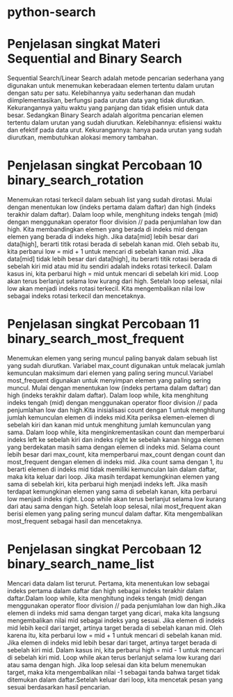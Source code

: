 # python-search
# Penjelasan singkat Materi Sequential and Binary Search
Sequential Search/Linear Search adalah metode pencarian sederhana yang digunakan untuk menemukan keberadaan elemen tertentu dalam urutan dengan satu per satu. Kelebihannya yaitu sederhanan dan mudah diimplementasikan, berfungsi pada urutan data yang tidak diurutkan. Kekurangannya yaitu waktu yang panjang dan tidak efisien untuk data besar.
Sedangkan Binary Search adalah algoritma pencarian elemen tertentu dalam urutan yang sudah diurutkan. Kelebihannya: efisiensi waktu dan efektif pada data urut. Kekurangannya: hanya pada urutan yang sudah diurutkan, membutuhkan alokasi memory tambahan.

# Penjelasan singkat Percobaan 10 binary_search_rotation
Menemukan rotasi terkecil dalam sebuah list yang sudah dirotasi. Mulai dengan menentukan low (indeks pertama dalam daftar) dan high (indeks terakhir dalam daftar). Dalam loop while, menghitung indeks tengah (mid) dengan menggunakan operator floor division // pada penjumlahan low dan high. Kita membandingkan elemen yang berada di indeks mid dengan elemen yang berada di indeks high. Jika data[mid] lebih besar dari data[high], berarti titik rotasi berada di sebelah kanan mid. Oleh sebab itu, kita perbarui low = mid + 1 untuk mencari di sebelah kanan mid. Jika data[mid] tidak lebih besar dari data[high], itu berarti titik rotasi berada di sebelah kiri mid atau mid itu sendiri adalah indeks rotasi terkecil. Dalam kasus ini, kita perbarui high = mid untuk mencari di sebelah kiri mid. Loop akan terus berlanjut selama low kurang dari high. Setelah loop selesai, nilai low akan menjadi indeks rotasi terkecil. Kita mengembalikan nilai low sebagai indeks rotasi terkecil dan mencetaknya.

# Penjelasan singkat Percobaan 11 binary_search_most_frequent
Menemukan elemen yang sering muncul paling banyak dalam sebuah list yang sudah diurutkan. Variabel max_count digunakan untuk melacak jumlah kemunculan maksimum dari elemen yang paling sering muncul.Variabel most_frequent digunakan untuk menyimpan elemen yang paling sering muncul. Mulai dengan menentukan low (indeks pertama dalam daftar) dan high (indeks terakhir dalam daftar). Dalam loop while, kita menghitung indeks tengah (mid) dengan menggunakan operator floor division // pada penjumlahan low dan high.Kita inisialisasi count dengan 1 untuk menghitung jumlah kemunculan elemen di indeks mid.Kita periksa elemen-elemen di sebelah kiri dan kanan mid untuk menghitung jumlah kemunculan yang sama. Dalam loop while, kita menginkrementasikan count dan memperbarui indeks left ke sebelah kiri dan indeks right ke sebelah kanan hingga elemen yang berdekatan masih sama dengan elemen di indeks mid. Selama count lebih besar dari max_count, kita memperbarui max_count dengan count dan most_frequent dengan elemen di indeks mid. Jika count sama dengan 1, itu berarti elemen di indeks mid tidak memiliki kemunculan lain dalam daftar, maka kita keluar dari loop. Jika masih terdapat kemungkinan elemen yang sama di sebelah kiri, kita perbarui high menjadi indeks left. Jika masih terdapat kemungkinan elemen yang sama di sebelah kanan, kita perbarui low menjadi indeks right. Loop while akan terus berlanjut selama low kurang dari atau sama dengan high. Setelah loop selesai, nilai most_frequent akan berisi elemen yang paling sering muncul dalam daftar. Kita mengembalikan most_frequent sebagai hasil dan mencetaknya.

# Penjelasan singkat Percobaan 12 binary_search_name_list
Mencari data dalam list terurut. Pertama, kita menentukan low sebagai indeks pertama dalam daftar dan high sebagai indeks terakhir dalam daftar.Dalam loop while, kita menghitung indeks tengah (mid) dengan menggunakan operator floor division // pada penjumlahan low dan high.Jika elemen di indeks mid sama dengan target yang dicari, maka kita langsung mengembalikan nilai mid sebagai indeks yang sesuai. Jika elemen di indeks mid lebih kecil dari target, artinya target berada di sebelah kanan mid. Oleh karena itu, kita perbarui low = mid + 1 untuk mencari di sebelah kanan mid. Jika elemen di indeks mid lebih besar dari target, artinya target berada di sebelah kiri mid. Dalam kasus ini, kita perbarui high = mid - 1 untuk mencari di sebelah kiri mid. Loop while akan terus berlanjut selama low kurang dari atau sama dengan high. Jika loop selesai dan kita belum menemukan target, maka kita mengembalikan nilai -1 sebagai tanda bahwa target tidak ditemukan dalam daftar.Setelah keluar dari loop, kita mencetak pesan yang sesuai berdasarkan hasil pencarian.
